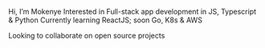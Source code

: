 Hi, I’m Mokenye
  Interested in Full-stack app development in JS, Typescript & Python
  Currently learning ReactJS; soon Go, K8s & AWS

Looking to collaborate on open source projects

<!---
mokenye/mokenye is a ✨ special ✨ repository because its `README.md` (this file) appears on your GitHub profile.
You can click the Preview link to take a look at your changes.
--->
